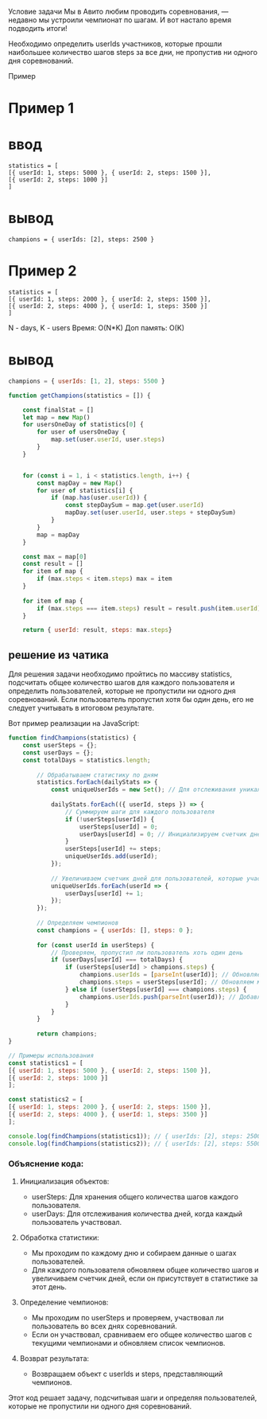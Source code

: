 Условие задачи
Мы в Авито любим проводить соревнования, — недавно мы устроили чемпионат по шагам. И вот настало время подводить итоги!

Необходимо определить userIds участников, которые прошли наибольшее количество шагов steps за все дни, не пропустив ни одного дня соревнований.

Пример
# Пример 1
# ввод
```
statistics = [
[{ userId: 1, steps: 5000 }, { userId: 2, steps: 1500 }],
[{ userId: 2, steps: 1000 }]
]
```

# вывод
`champions = { userIds: [2], steps: 2500 }`

# Пример 2
```
statistics = [
[{ userId: 1, steps: 2000 }, { userId: 2, steps: 1500 }],
[{ userId: 2, steps: 4000 }, { userId: 1, steps: 3500 }]
]
```
N - days, K - users
Время: O(N*K)
Доп память: O(K)

# вывод
```js
champions = { userIds: [1, 2], steps: 5500 }

function getChampions(statistics = []) {

    const finalStat = []
    let map = new Map()
    for usersOneDay of statistics[0] {
        for user of usersOneDay {
            map.set(user.userId, user.steps)
        }
    }


    for (const i = 1, i < statistics.length, i++) {
        const mapDay = new Map()
        for user of statistics[i] {
            if (map.has(user.userId)) {
                const stepDaySum = map.get(user.userId)
                mapDay.set(user.userId, user.steps + stepDaySum)
            }
        }
        map = mapDay
    }

    const max = map[0]
    const result = []
    for item of map {
        if (max.steps < item.steps) max = item
    }
    
    for item of map {
        if (max.steps === item.steps) result = result.push(item.userId)
    }

    return { userId: result, steps: max.steps}
```


## решение из чатика

Для решения задачи необходимо пройтись по массиву statistics, подсчитать общее количество шагов для каждого пользователя и определить пользователей, которые не пропустили ни одного дня соревнований. Если пользователь пропустил хотя бы один день, его не следует учитывать в итоговом результате.

Вот пример реализации на JavaScript:
```js
function findChampions(statistics) {
    const userSteps = {};
    const userDays = {};
    const totalDays = statistics.length;
    
        // Обрабатываем статистику по дням
        statistics.forEach(dailyStats => {
            const uniqueUserIds = new Set(); // Для отслеживания уникальных пользователей в день
    
            dailyStats.forEach(({ userId, steps }) => {
                // Суммируем шаги для каждого пользователя
                if (!userSteps[userId]) {
                    userSteps[userId] = 0;
                    userDays[userId] = 0; // Инициализируем счетчик дней
                }
                userSteps[userId] += steps;
                uniqueUserIds.add(userId);
            });
    
            // Увеличиваем счетчик дней для пользователей, которые участвовали в этом дне
            uniqueUserIds.forEach(userId => {
                userDays[userId] += 1;
            });
        });
    
        // Определяем чемпионов
        const champions = { userIds: [], steps: 0 };
    
        for (const userId in userSteps) {
            // Проверяем, пропустил ли пользователь хоть один день
            if (userDays[userId] === totalDays) {
                if (userSteps[userId] > champions.steps) {
                    champions.userIds = [parseInt(userId)]; // Обновляем список чемпионов
                    champions.steps = userSteps[userId]; // Обновляем максимальное количество шагов
                } else if (userSteps[userId] === champions.steps) {
                    champions.userIds.push(parseInt(userId)); // Добавляем пользователя в список чемпионов
                }
            }
        }
    
        return champions;
}
```
```js
// Примеры использования
const statistics1 = [
[{ userId: 1, steps: 5000 }, { userId: 2, steps: 1500 }],
[{ userId: 2, steps: 1000 }]
];

const statistics2 = [
[{ userId: 1, steps: 2000 }, { userId: 2, steps: 1500 }],
[{ userId: 2, steps: 4000 }, { userId: 1, steps: 3500 }]
];

console.log(findChampions(statistics1)); // { userIds: [2], steps: 2500 }
console.log(findChampions(statistics2)); // { userIds: [2], steps: 5500 }
```

### Объяснение кода:

1. Инициализация объектов:
    - userSteps: Для хранения общего количества шагов каждого пользователя.
    - userDays: Для отслеживания количества дней, когда каждый пользователь участвовал.

2. Обработка статистики:
    - Мы проходим по каждому дню и собираем данные о шагах пользователей.
    - Для каждого пользователя обновляем общее количество шагов и увеличиваем счетчик дней, если он присутствует в статистике за этот день.

3. Определение чемпионов:
    - Мы проходим по userSteps и проверяем, участвовал ли пользователь во всех днях соревнований.
    - Если он участвовал, сравниваем его общее количество шагов с текущими чемпионами и обновляем список чемпионов.

4. Возврат результата:
    - Возвращаем объект с userIds и steps, представляющий чемпионов.

Этот код решает задачу, подсчитывая шаги и определяя пользователей, которые не пропустили ни одного дня соревнований. 
